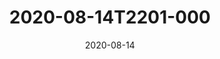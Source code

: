 ---
date: 2020-08-14
title: 2020-08-14T2201-000
hero: 2020/2020-08-14T2201-000.jpeg

# briefly describe the image…
alt: ''

# insert the closed caption text after the three-dash break…
# (include line-breaks, punctuation, and capitalization)
---
